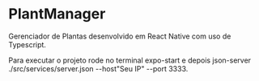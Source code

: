 # PlantManager
Gerenciador de Plantas desenvolvido em React Native com uso de Typescript.

Para executar o projeto rode no terminal expo-start e depois json-server ./src/services/server.json --host"Seu IP" --port 3333. 
